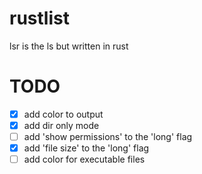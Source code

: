 # rustlist
lsr is the ls but written in rust


# TODO
- [x] add color to output
- [x] add dir only mode
- [ ] add 'show permissions' to the 'long' flag
- [x] add 'file size' to the 'long' flag
- [ ] add color for executable files
